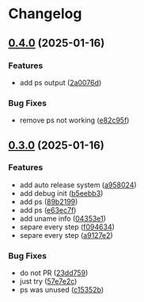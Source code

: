 # Changelog

## [0.4.0](https://github.com/o-devops/debug/compare/v0.3.0...v0.4.0) (2025-01-16)


### Features

* add ps output ([2a0076d](https://github.com/o-devops/debug/commit/2a0076d03946c30fa7bd5a3d84957f1efcfe9ea3))


### Bug Fixes

* remove ps not working ([e82c95f](https://github.com/o-devops/debug/commit/e82c95fc0517c04bfa9b89fe4e98cf776ffd59da))

## [0.3.0](https://github.com/o-devops/debug/compare/v0.2.0...v0.3.0) (2025-01-16)


### Features

* add auto release system ([a958024](https://github.com/o-devops/debug/commit/a958024b369f375423e148a96f5650568b199b04))
* add debug init ([b5eebb3](https://github.com/o-devops/debug/commit/b5eebb3290ae43b03df7b65f800c502f29c22250))
* add ps ([89b2199](https://github.com/o-devops/debug/commit/89b2199f01bfccbbf3ff1e1864a31165bec9d217))
* add ps ([e63ec7f](https://github.com/o-devops/debug/commit/e63ec7fceb4505ec7893de0f821c024e740e6ceb))
* add uname info ([04353e1](https://github.com/o-devops/debug/commit/04353e1ff4bd3db781045a77912a0e22a78301a6))
* separe every step ([f094634](https://github.com/o-devops/debug/commit/f0946349865255a0a00dcac594a4fd52645ee9b6))
* separe every step ([a9127e2](https://github.com/o-devops/debug/commit/a9127e2a7dfac7cb0ff7a83cdad64096ec4513f5))


### Bug Fixes

* do not PR ([23dd759](https://github.com/o-devops/debug/commit/23dd75905628cba363f8d9064e5b7837d7680219))
* just try ([57e7e2c](https://github.com/o-devops/debug/commit/57e7e2cf72060fa88f1228b95301ec23a71e0f1d))
* ps was unused ([c15352b](https://github.com/o-devops/debug/commit/c15352b077890351454a9fc0e02b8c558ee13558))
